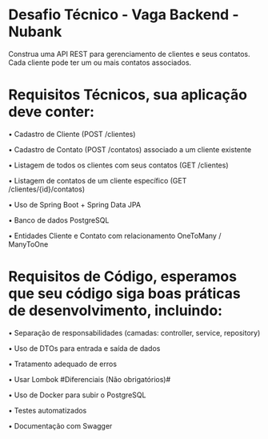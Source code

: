 # Desafio Técnico - Vaga Backend - Nubank #

Construa uma API REST para gerenciamento de clientes e seus contatos. Cada cliente pode ter um ou mais contatos associados.
# Requisitos Técnicos, sua aplicação deve conter: # 

• Cadastro de Cliente (POST /clientes)

• Cadastro de Contato (POST /contatos) associado a um cliente existente

• Listagem de todos os clientes com seus contatos (GET /clientes)

• Listagem de contatos de um cliente específico (GET /clientes/{id}/contatos)

• Uso de Spring Boot + Spring Data JPA

• Banco de dados PostgreSQL

• Entidades Cliente e Contato com relacionamento OneToMany / ManyToOne

# Requisitos de Código, esperamos que seu código siga boas práticas de desenvolvimento, incluindo: # 

• Separação de responsabilidades (camadas: controller, service, repository)

• Uso de DTOs para entrada e saída de dados

• Tratamento adequado de erros

• Usar Lombok
#Diferenciais (Não obrigatórios)#

• Uso de Docker para subir o PostgreSQL

• Testes automatizados

• Documentação com Swagger
